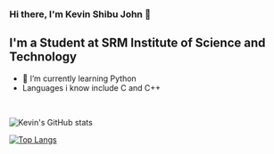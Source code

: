 ### Hi there, I'm Kevin Shibu John 👋 

## I'm a Student at SRM Institute of Science and Technology

- 🌱 I’m currently learning Python
- Languages i know include C and C++



<br />


![Kevin's GitHub stats](https://github-readme-stats.vercel.app/api?username=kevinsj101&count_private=true&show_icons=true&theme=dark)


[![Top Langs](https://github-readme-stats.vercel.app/api/top-langs/?username=kevinsj101&layout=compact&theme=dark)](https://github.com/niyashameer/github-readme-stats) 

